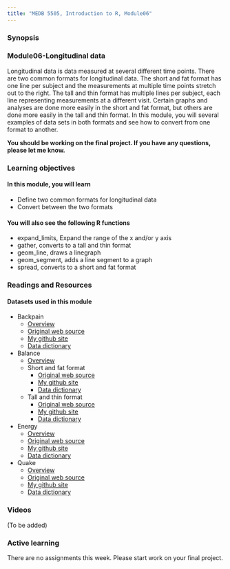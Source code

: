 ```yaml
---
title: "MEDB 5505, Introduction to R, Module06"
---
```


### Synopsis

### Module06-Longitudinal data

Longitudinal data is data measured at several different time points. There are two common formats for longitudinal data. The short and fat format has one line per subject and the measurements at multiple time points stretch out to the right. The tall and thin format has multiple lines per subject, each line representing measurements at a different visit. Certain graphs and analyses are done more easily in the short and fat format, but others are done more easily in the tall and thin format. In this module, you will several examples of data sets in both formats and see how to convert from one format to another.

**You should be working on the final project. If you have any questions, please let me know.**

### Learning objectives

#### In this module, you will learn

+ Define two common formats for longitudinal data
+ Convert between the two formats

#### You will also see the following R functions

+ expand_limits, Expand the range of the x and/or y axis
+ gather, converts to a tall and thin format
+ geom_line, draws a linegraph
+ geom_segment, adds a line segment to a graph
+ spread, converts to a short and fat format

### Readings and Resources

#### Datasets used in this module

+ Backpain
  + [Overview][back0]
  + [Original web source][back1]
  + [My github site][g5a]
  + [Data dictionary][g5b]
+ Balance
  + [Overview][bal0]
  + Short and fat format
    + [Original web source][bal1]
    + [My github site][g1a]
    + [Data dictionary][g1b]
  + Tall and thin format
    + [Original web source][bal2]
    + [My github site][g2a]
    + [Data dictionary][g2b]
+ Energy
  + [Overview][en0]
  + [Original web source][en1]
  + [My github site][g3a]
  + [Data dictionary][g3b]
+ Quake    
  + [Overview][qu0]
  + [Original web source][qu1]
  + [My github site][g4a]
  + [Data dictionary][g4b]

[back0]: http://www.statsci.org/data/oz/backpain.html
[back1]: http://www.statsci.org/data/oz/backpain.txt

[bal0]: http://www.statsci.org/data/oz/ctsib.html
[bal1]: http://www.statsci.org/data/oz/ctsibrm.txt
[bal2]: http://www.statsci.org/data/oz/ctsibuni.txt

[en0]: http://www.statsci.org/data/general/energy.html
[en1]: http://www.statsci.org/data/general/energy.txt

[qu0]: http://www.statsci.org/data/general/lomaprie.html
[qu1]: http://www.statsci.org/data/general/lomaprie.txt

[g1a]: https://github.com/pmean/classes/blob/master/introduction-to-r/data/balance1.txt
[g2a]: https://github.com/pmean/classes/blob/master/introduction-to-r/data/balance2.txt
[g3a]: https://github.com/pmean/classes/blob/master/introduction-to-r/data/energy.txt
[g4a]: https://github.com/pmean/classes/blob/master/introduction-to-r/data/quake.txt
[g5a]: https://github.com/pmean/classes/blob/master/introduction-to-r/data/backpain.csv

[g1b]: https://github.com/pmean/classes/blob/master/introduction-to-r/data/balance1-data-dictionary.yaml
[g2b]: https://github.com/pmean/classes/blob/master/introduction-to-r/data/balance2-data-dictionary.yaml
[g3b]: https://github.com/pmean/classes/blob/master/introduction-to-r/data/energy-data-dictionary.yaml
[g4b]: https://github.com/pmean/classes/blob/master/introduction-to-r/data/quake-data-dictionary.yaml
[g5b]: https://github.com/pmean/classes/blob/master/introduction-to-r/data/backpain-data-dictionary.yaml


### Videos

(To be added)

### Active learning

There are no assignments this week. Please start work on your final project.
